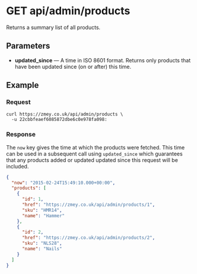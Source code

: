 # GET api/admin/products

Returns a summary list of all products.

## Parameters

* **updated_since** — A time in ISO 8601 format. Returns only products that
  have been updated since (on or after) this time.

## Example

### Request

```
curl https://zmey.co.uk/api/admin/products \
  -u 22cbbfeaef6085872dbe6c0e978fa098:
```

### Response

The `now` key gives the time at which the products were fetched. This time
can be used in a subsequent call using `updated_since` which guarantees that
any products added or updated updated since this request will be included.

```json
{
  "now": "2015-02-24T15:49:10.000+00:00",
  "products": [
    {
      "id": 1,
      "href": "https://zmey.co.uk/api/admin/products/1",
      "sku": "HMR14",
      "name": "Hammer"
    },
    {
      "id": 2,
      "href": "https://zmey.co.uk/api/admin/products/2",
      "sku": "NLS28",
      "name": "Nails"
    }
  ]
}
```
